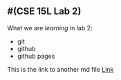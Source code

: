 #(**CSE 15L Lab 2**)
---
What we are *learning* in lab 2:
- git
- github
- github pages

This is the link to another md file [Link](https://beliang.github.io/cse15l-lab-reports/anotherIndex.html)

